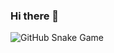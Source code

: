 ### Hi there 👋

<picture>
  <!-- For light mode -->
  <source media="(prefers-color-scheme: dark)" srcset="https://raw.githubusercontent.com/GustavoPriftis/GustavoPriftis/output/github-snake-dark.svg" />
  <!-- For dark mode -->
  <img src="https://raw.githubusercontent.com/GustavoPriftis/GustavoPriftis/output/github-snake.svg" alt="GitHub Snake Game" />
</picture>


<!--
**GustavoPriftis/GustavoPriftis** is a ✨ _special_ ✨ repository because its `README.md` (this file) appears on your GitHub profile.

Here are some ideas to get you started:

- 🔭 I’m currently working on ...
- 🌱 I’m currently learning ...
- 👯 I’m looking to collaborate on ...
- 🤔 I’m looking for help with ...
- 💬 Ask me about ...
- 📫 How to reach me: ...
- 😄 Pronouns: ...
- ⚡ Fun fact: ...
-->
